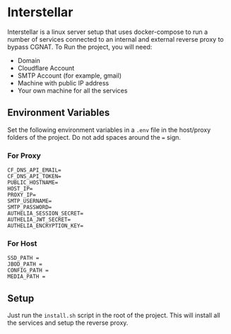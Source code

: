 # Interstellar

Interstellar is a linux server setup that uses docker-compose to run a number of services connected to an internal and external reverse proxy to bypass CGNAT. To Run the project, you will need:

- Domain
- Cloudflare Account
- SMTP Account (for example, gmail)
- Machine with public IP address
- Your own machine for all the services

## Environment Variables

Set the following environment variables in a `.env` file in the host/proxy folders of the project. Do not add spaces around the `=` sign.

### For Proxy

``` env
CF_DNS_API_EMAIL=
CF_DNS_API_TOKEN=
PUBLIC_HOSTNAME=
HOST_IP=
PROXY_IP=
SMTP_USERNAME=
SMTP_PASSWORD=
AUTHELIA_SESSION_SECRET=
AUTHELIA_JWT_SECRET=
AUTHELIA_ENCRYPTION_KEY=
```

### For Host

``` env
SSD_PATH =
JBOD_PATH =
CONFIG_PATH =
MEDIA_PATH =
```

## Setup

Just run the `install.sh` script in the root of the project. This will install all the services and setup the reverse proxy.
